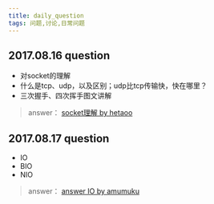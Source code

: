 ```yaml
---
title: daily_question
tags: 问题,讨论,日常问题
---
```


## 2017.08.16 question
* 对socket的理解
* 什么是tcp、udp，以及区别；udp比tcp传输快，快在哪里？ 
* 三次握手、四次挥手图文讲解

> answer：  [socket理解 by hetaoo](https://github.com/hetaoo/daily_discussion/blob/master/socket_by_hetaoo.md)

## 2017.08.17 question
* IO
* BIO
* NIO

> answer： [answer IO by amumuku](https://github.com/amumuku/daily_discussion/blob/master/io%20by%20amumuku.md) 
